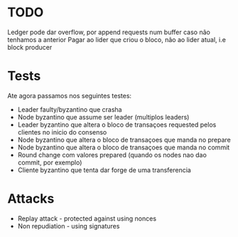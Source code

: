 # TODO
Ledger pode dar overflow, por append requests num buffer caso não tenhamos a anterior
Pagar ao lider que criou o bloco, não ao lider atual, i.e block producer

# Tests
Ate agora passamos nos seguintes testes:
- Leader faulty/byzantino que crasha
- Node byzantino que assume ser leader (multiplos leaders)
- Leader byzantino que altera o bloco de transaçoes requested pelos clientes no inicio do consenso
- Node byzantino que altera o bloco de transaçoes que manda no prepare
- Node byzantino que altera o bloco de transaçoes que manda no commit
- Round change com valores prepared (quando os nodes nao dao commit, por exemplo)
- Cliente byzantino que tenta dar forge de uma transferencia

# Attacks
- Replay attack - protected against using nonces
- Non repudiation - using signatures